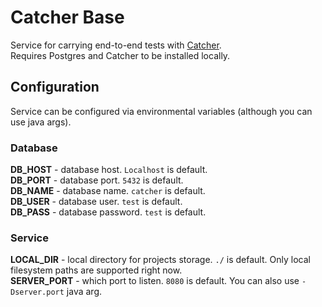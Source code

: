 # Catcher Base

Service for carrying end-to-end tests with [Catcher](https://github.com/comtihon/catcher).  
Requires Postgres and Catcher to be installed locally.  

## Configuration
Service can be configured via environmental variables (although you can use java args).

### Database
__DB_HOST__ - database host. `Localhost` is default.  
__DB_PORT__ - database port. `5432` is default.  
__DB_NAME__ - database name. `catcher` is default.  
__DB_USER__ - database user. `test` is default.  
__DB_PASS__ - database password. `test` is default.  

### Service
__LOCAL_DIR__ - local directory for projects storage. `./` is default. Only local filesystem
paths are supported right now.  
__SERVER_PORT__ - which port to listen. `8080` is default. You can also use `-Dserver.port` java arg.  